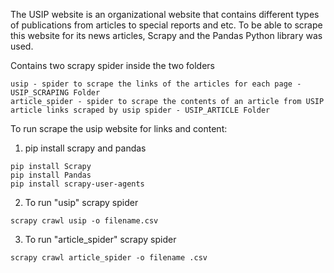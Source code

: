 The USIP website is an organizational website that contains different types of publications from articles to special reports and etc.
To be able to scrape this website for its news articles, Scrapy and the Pandas  Python library was used.

Contains two scrapy spider inside the two folders
```
usip - spider to scrape the links of the articles for each page - USIP_SCRAPING Folder
article_spider - spider to scrape the contents of an article from USIP article links scraped by usip spider - USIP_ARTICLE Folder
```

To run scrape the usip website for links and content:

1. pip install scrapy and pandas
```
pip install Scrapy
pip install Pandas
pip install scrapy-user-agents
```

2. To run "usip" scrapy spider
```
scrapy crawl usip -o filename.csv
```

3. To run "article_spider" scrapy spider
```
scrapy crawl article_spider -o filename .csv
```
